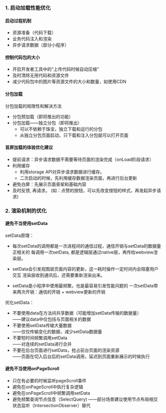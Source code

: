 ### 1. 启动加载性能优化
#### 启动过程机制
* 资源准备（代码下载）
* 业务代码注入和渲染
* 异步请求数据（部分小程序）

#### 控制代码包的大小
* 开启开发者工具中的“上传代码时候自动压缩”
* 及时清除无用代码和资源文件
* 减少代码包中的图片等资源文件的大小和数量，如使用CDN

#### 分包加载
分包加载的局限性和解决方法

* 分包预加载（即将推出的功能）
* 分包加载——独立分包（即将推出）
  - 可以不依赖于珠宝，独立下载和运行的分包
  - 从独立分包页面启动，只下载和注入分包就可以打开页面

#### 首屏加载的体验优化建议

* 提前请求：异步请求数据不需要等待页面的渲染完成（onLoad阶段请求）
* 利用缓存
  - 利用storage API对异步请求数据进行缓存。
  - 二次启动的时候，先利用缓存数据渲染页面，再进行后台更新
* 避免白屏：先展示页面骨架和基础内容
* 及时反馈, 再请求。 (如：点赞的按钮，可以先改变按钮的样式，再发起异步请求)

### 2. 渲染机制的优化
#### 避免不当使用setData
setData原理：
* 每次setData的调用都是一次进程间的通信过程，通信开销与setData的数据量正相关的
    每调用一次setData, 都是逻辑层通过native层，再传给webview渲染层。
    
* setData会引发视图层页面内容的更新，这一耗时操作一定时间内会阻塞用户交互
    渲染层收到通讯后，还需要重新渲染出来。
    
* setData是小程序中使用最频繁，也是最容易引发性能问题的
    一次setData带来两次开销：通信的开销 + webview更新的开销

优化setData：
* 不要使用data在方法间共享数据（可能增加setData传输的数据量）  
    ——建议data中仅包括与页面相关的数据
* 不要使用setData传输大量数据  
    ——仅仅传输变化的数据，减少setData数据量
* 不要短时间频繁调用setData  
    ——对连续的setData进行合并
* 不要在后台页面进行setData，抢占前台页面的渲染资源  
    ——页面在切入后台后的setData调用，延迟到页面重新展示的时候执行

#### 避免不当使用onPageScroll     
* 只在有必要的时候监听pageScroll事件
* 避免在onPageScroll中执行复杂逻辑
* 避免在onPageScroll中频繁调用setData
* 避免频繁查询节点信息（SelectQuery)
  ——部分场景建议使用节点布局相交状态监听（IntersectionObserver）替代
